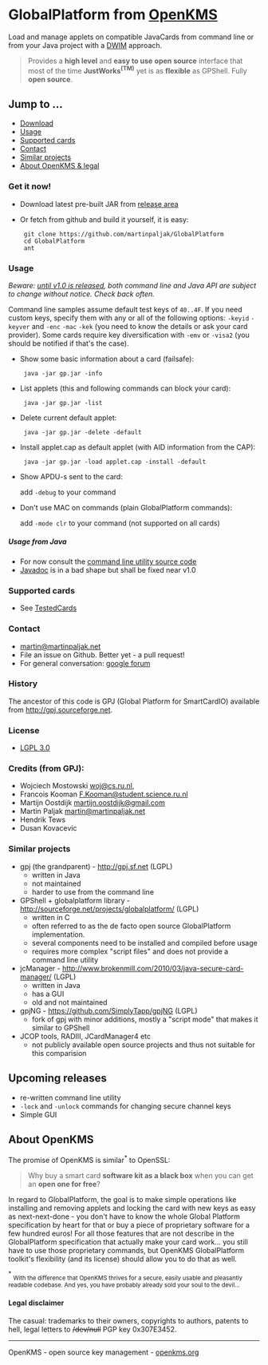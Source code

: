 # GlobalPlatform from [OpenKMS](http://openkms.org)

Load and manage applets on compatible JavaCards from command line or from your Java project with a [DWIM](http://en.wikipedia.org/wiki/DWIM) approach.

> Provides a **high level** and **easy to use** **open source** interface that most of the time **JustWorks<sup>(TM)</sup>** yet is as **flexible** as GPShell. Fully **open source**.

## Jump to ...
 * [Download](#get-it-now)
 * [Usage](#usage)
 * [Supported cards](#supported-cards)
 * [Contact](#contact)
 * [Similar projects](#similar-projects)
 * [About OpenKMS & legal](#about-openkms)


### Get it now!
 * Download latest pre-built JAR from [release area](https://github.com/martinpaljak/GlobalPlatform/releases)
 * Or fetch from github and build it yourself, it is easy:

        git clone https://github.com/martinpaljak/GlobalPlatform
        cd GlobalPlatform
        ant

### Usage

*Beware: [until v1.0 is released](#upcoming-releases), both command line and Java API are subject to change without notice. Check back often.*

Command line samples assume default test keys of ```40..4F```. If you need custom keys, specify them with any or all of the following options: ```-keyid``` ```-keyver``` and ```-enc``` ```-mac``` ```-kek``` (you need to know the details or ask your card provider). Some cards require key diversification with ```-emv``` or ```-visa2``` (you should be notified if that's the case).

 * Show some basic information about a card (failsafe):

        java -jar gp.jar -info

 * List applets (this and following commands can block your card):

        java -jar gp.jar -list

 * Delete current default applet:

        java -jar gp.jar -delete -default

 * Install applet.cap as default applet (with AID information from the CAP):

        java -jar gp.jar -load applet.cap -install -default
 
 * Show APDU-s sent to the card:
   
   add ```-debug``` to your command

 * Don't use MAC on commands (plain GlobalPlatform commands):

   add ```-mode clr``` to your command (not supported on all cards)

##### Usage from Java
 * For now consult the [command line utility source code](https://github.com/martinpaljak/GlobalPlatform/blob/master/src/openkms/gpj/GPJTool.java)
 * [Javadoc](http://martinpaljak.github.io/GlobalPlatform/) is in a bad shape but shall be fixed near v1.0
 
### Supported cards
 * See [TestedCards](https://github.com/martinpaljak/GlobalPlatform/wiki/TestedCards)

### Contact 

 * martin@martinpaljak.net
 * File an issue on Github. Better yet - a pull request!
 * For general conversation: [google forum](https://groups.google.com/forum/#!forum/openkms)

### History

The ancestor of this code is GPJ (Global Platform for SmartCardIO)
available from http://gpj.sourceforge.net.

### License

 * [LGPL 3.0](http://www.gnu.org/licenses/lgpl-3.0.html)

### Credits (from GPJ):
 *  Wojciech Mostowski <woj@cs.ru.nl>,
 *  Francois Kooman <F.Kooman@student.science.ru.nl>
 *  Martijn Oostdijk <martijn.oostdijk@gmail.com>
 *  Martin Paljak <martin@martinpaljak.net>
 *  Hendrik Tews
 *  Dusan Kovacevic

### Similar projects
 * gpj (the grandparent) - http://gpj.sf.net (LGPL)
   * written in Java 
   * not maintained
   * harder to use from the command line
 * GPShell + globalplatform library - http://sourceforge.net/projects/globalplatform/ (LGPL)
   * written in C
   * often referred to as the de facto open source GlobalPlatform implementation.
   * several components need to be installed and compiled before usage
   * requires more complex "script files" and does not provide a command line utility
 * jcManager - http://www.brokenmill.com/2010/03/java-secure-card-manager/ (LGPL)
   * written in Java  
   * has a GUI
   * old and not maintained
 * gpjNG - https://github.com/SimplyTapp/gpjNG (LGPL)
   * fork of gpj with minor additions, mostly a "script mode" that makes it similar to GPShell
 * JCOP tools, RADIII, JCardManager4 etc
   * not publicly available open source projects and thus not suitable for this comparision

## Upcoming releases
 * re-written command line utility
 * ```-lock``` and ```-unlock``` commands for changing secure channel keys
 * Simple GUI

## About OpenKMS
The promise of OpenKMS is similar<sup>*</sup> to OpenSSL: 
    
> Why buy a smart card **software kit as a black box** when you can get an **open one for free**?

In regard to GlobalPlatform, the goal is to make simple operations like installing and removing applets and locking the card with new keys as easy as next-next-done - you don't have to know the whole Global Platform specification by heart for that or buy a piece of proprietary software for a few hundred euros! For all those features that are not describe in the GlobalPlatform specification that actually make your card work... you still have to use those proprietary commands, but OpenKMS GlobalPlatform toolkit's flexibility (and its license) should allow you to do that as well.

<sup>*</sup> <sub>With the difference that OpenKMS thrives for a secure, easily usable and pleasantly readable codebase. And yes, you have probably already sold your soul to the devil...</sub>

#### Legal disclaimer
 The casual: trademarks to their owners, copyrights to authors, patents to hell, legal letters to ~~/dev/null~~ PGP key 0x307E3452.

----
OpenKMS - open source key management - [openkms.org](http://openkms.org)
